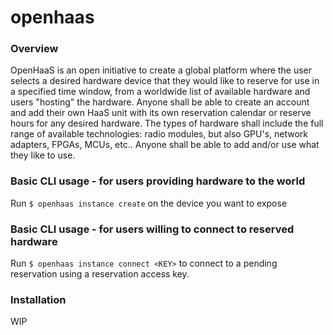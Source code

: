 # openhaas

### Overview
OpenHaaS is an open initiative to create a global platform where the user selects a desired hardware device that they would like to reserve for use in a specified time window, from a worldwide list of available hardware and users "hosting" the hardware. 
Anyone shall be able to create an account and add their own HaaS unit with its own reservation calendar or reserve hours for any desired hardware. The types of hardware shall include the full range of available technologies: radio modules, but also GPU's, network adapters, FPGAs, MCUs, etc.. Anyone shall be able to add and/or use what they like to use.

### Basic CLI usage - for users providing hardware to the world
Run `$ openhaas instance create` on the device you want to expose

### Basic CLI usage - for users willing to connect to reserved hardware
Run `$ openhaas instance connect <KEY>` to connect to a pending reservation using a reservation access key.

### Installation
WIP

